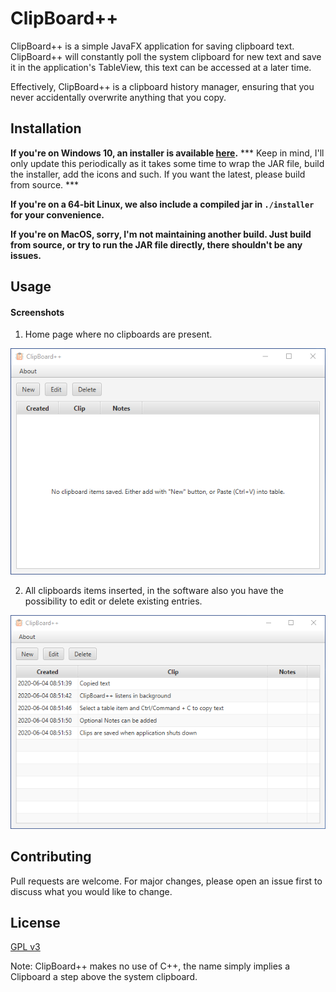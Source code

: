 # ClipBoard++
ClipBoard++ is a simple JavaFX application for saving clipboard text.
ClipBoard++ will constantly poll the system clipboard for new text and save it in
the application's TableView, this text can be accessed at a later time.

Effectively, ClipBoard++ is a clipboard history manager, ensuring that you 
never accidentally overwrite anything that you copy.

## Installation
**If you're on Windows 10, an installer is available [here](./installer/clipboard++_setup_win10_64-bit.exe).**
*** Keep in mind, I'll only update this periodically as it takes some time to wrap the JAR file, 
build the installer, add the icons and such. If you want the latest, please build from source. ***

**If you're on a 64-bit Linux, we also include a compiled jar in `./installer` for your convenience.**

**If you're on MacOS, sorry, I'm not maintaining another build. Just build from source, or try to run the JAR file directly, there shouldn't be any issues.**

## Usage
#### Screenshots
1. Home page where no clipboards are present.

![screenshot1](./img/ClipBoard++(1).png)

2. All clipboards items inserted, in the software also you have the possibility to edit or delete existing entries.

![screenshot2](./img/ClipBoard++(2).png)

## Contributing
Pull requests are welcome. For major changes, please open an issue first to discuss what you would like to change.

## License
[GPL v3](https://www.gnu.org/licenses/gpl-3.0.en.html)

Note: ClipBoard++ makes no use of C++, the name simply implies a Clipboard a step above the system clipboard.
